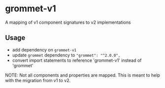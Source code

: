 # grommet-v1
A mapping of v1 component signatures to v2 implementations

## Usage

- add dependency on `grommet-v1`
- update `grommet` dependency to `"grommet": "^2.0.0",`
- convert import statements to reference 'grommet-v1' instead of 'grommet'

NOTE: Not all components and properties are mapped. This is meant to help with the migration from v1 to v2.
